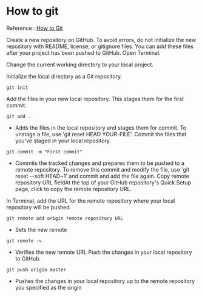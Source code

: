 
# How to git 

Reference : [How to Git](https://help.github.com/articles/adding-an-existing-project-to-github-using-the-command-line/)

Create a new repository on GitHub. To avoid errors, do not initialize the new repository with README, license, or gitignore files. You can add these files after your project has been pushed to GitHub.
Open Terminal.

Change the current working directory to your local project.

Initialize the local directory as a Git repository.
```
git init
```
Add the files in your new local repository. This stages them for the first commit.
```
git add .
```
* Adds the files in the local repository and stages them for commit. To unstage a file, use 'git reset HEAD YOUR-FILE'.
Commit the files that you've staged in your local repository.
```
git commit -m "First commit"
```
* Commits the tracked changes and prepares them to be pushed to a remote repository. To remove this commit and modify the file, use 'git reset --soft HEAD~1' and commit and add the file again.
Copy remote repository URL fieldAt the top of your GitHub repository's Quick Setup page, click  to copy the remote repository URL.

In Terminal, add the URL for the remote repository where your local repository will be pushed.
```
git remote add origin remote repository URL
```
* Sets the new remote
```
git remote -v
```
* Verifies the new remote URL
Push the changes in your local repository to GitHub.
```
git push origin master
```
* Pushes the changes in your local repository up to the remote repository you specified as the origin
